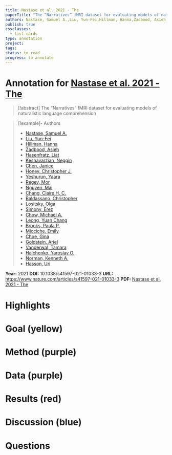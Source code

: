 ```yaml
---
title: Nastase et al. 2021 - The
paperTitle: "The “Narratives” fMRI dataset for evaluating models of naturalistic language comprehension"
authors: Nastase, Samuel A.,Liu, Yun-Fei,Hillman, Hanna,Zadbood, Asieh,Hasenfratz, Liat,Keshavarzian, Neggin,Chen, Janice,Honey, Christopher J.,Yeshurun, Yaara,Regev, Mor,Nguyen, Mai,Chang, Claire H. C.,Baldassano, Christopher,Lositsky, Olga,Simony, Erez,Chow, Michael A.,Leong, Yuan Chang,Brooks, Paula P.,Micciche, Emily,Choe, Gina,Goldstein, Ariel,Vanderwal, Tamara,Halchenko, Yaroslav O.,Norman, Kenneth A.,Hasson, Uri
publish: true
cssclasses:
  - list-cards
type: annotation
project:
tags:
status: to read
progress: to annotate
---
```

# Annotation for [Nastase et al. 2021 - The](Papers/References/Nastase%20et%20al.%202021%20-%20The)

> [!abstract] The “Narratives” fMRI dataset for evaluating models of naturalistic language comprehension

> [!example]- Authors
> - [Nastase, Samuel A.](Nastase%2C%20Samuel%20A.)
> - [Liu, Yun-Fei](Liu%2C%20Yun-Fei)
> - [Hillman, Hanna](Hillman%2C%20Hanna)
> - [Zadbood, Asieh](Zadbood%2C%20Asieh)
> - [Hasenfratz, Liat](Hasenfratz%2C%20Liat)
> - [Keshavarzian, Neggin](Keshavarzian%2C%20Neggin)
> - [Chen, Janice](Chen%2C%20Janice)
> - [Honey, Christopher J.](Honey%2C%20Christopher%20J.)
> - [Yeshurun, Yaara](Yeshurun%2C%20Yaara)
> - [Regev, Mor](Regev%2C%20Mor)
> - [Nguyen, Mai](Nguyen%2C%20Mai)
> - [Chang, Claire H. C.](Chang%2C%20Claire%20H.%20C.)
> - [Baldassano, Christopher](Baldassano%2C%20Christopher)
> - [Lositsky, Olga](Lositsky%2C%20Olga)
> - [Simony, Erez](Simony%2C%20Erez)
> - [Chow, Michael A.](Chow%2C%20Michael%20A.)
> - [Leong, Yuan Chang](Leong%2C%20Yuan%20Chang)
> - [Brooks, Paula P.](Brooks%2C%20Paula%20P.)
> - [Micciche, Emily](Micciche%2C%20Emily)
> - [Choe, Gina](Choe%2C%20Gina)
> - [Goldstein, Ariel](Goldstein%2C%20Ariel)
> - [Vanderwal, Tamara](Vanderwal%2C%20Tamara)
> - [Halchenko, Yaroslav O.](Halchenko%2C%20Yaroslav%20O.)
> - [Norman, Kenneth A.](Norman%2C%20Kenneth%20A.)
> - [Hasson, Uri](Hasson%2C%20Uri)

**Year:** 2021
**DOI:** 10.1038/s41597-021-01033-3
**URL:** https://www.nature.com/articles/s41597-021-01033-3
**PDF:** [Nastase et al. 2021 - The](Papers/PDFs/Nastase%20et%20al.%202021%20-%20The%20%E2%80%9CNarratives%E2%80%9D%20fMRI%20dataset%20for%20evaluating%20models%20of%20naturalistic%20language%20comprehension.pdf)

# Highlights


# Goal (yellow)


# Method (purple)


# Data (purple)


# Results (red)


# Discussion (blue)


# Questions

